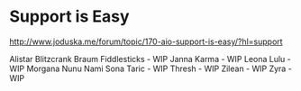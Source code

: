 Support is Easy
===================

http://www.joduska.me/forum/topic/170-aio-support-is-easy/?hl=support

Alistar
Blitzcrank
Braum
Fiddlesticks - WIP
Janna
Karma - WIP
Leona
Lulu - WIP
Morgana
Nunu
Nami
Sona
Taric - WIP
Thresh - WIP
Zilean - WIP
Zyra - WIP



